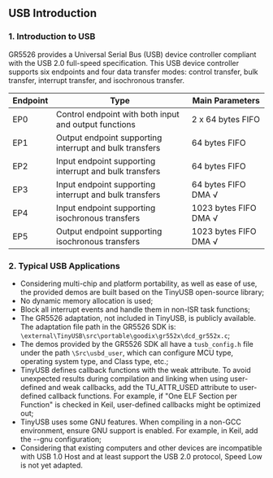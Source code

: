 ## USB Introduction

### 1. Introduction to USB
GR5526 provides a Universal Serial Bus (USB) device controller compliant with the USB 2.0 full-speed specification. This USB device controller supports six endpoints and four data transfer modes: control transfer, bulk transfer, interrupt transfer, and isochronous transfer.

| Endpoint | Type                               | Main Parameters        |
| ---- | ---------------------------------- | ---------------------- |
| EP0  | Control endpoint with both input and output functions | 2 x 64 bytes FIFO      |
| EP1  | Output endpoint supporting interrupt and bulk transfers | 64 bytes FIFO          |
| EP2  | Input endpoint supporting interrupt and bulk transfers | 64 bytes FIFO          |
| EP3  | Input endpoint supporting interrupt and bulk transfers | 64 bytes FIFO    DMA √ |
| EP4  | Input endpoint supporting isochronous transfers | 1023 bytes FIFO  DMA √ |
| EP5  | Output endpoint supporting isochronous transfers | 1023 bytes FIFO  DMA √ |

### 2. Typical USB Applications
* Considering multi-chip and platform portability, as well as ease of use, the provided demos are built based on the TinyUSB open-source library;
 * No dynamic memory allocation is used;
 * Block all interrupt events and handle them in non-ISR task functions;
* The GR5526 adaptation, not included in TinyUSB, is publicly available. The adaptation file path in the GR5526 SDK is: `\external\TinyUSB\src\portable\goodix\gr552x\dcd_gr552x.c`;
* The demos provided by the GR5526 SDK all have a `tusb_config.h` file under the path `\Src\usbd_user`, which can configure MCU type, operating system type, and Class type, etc.;
* TinyUSB defines callback functions with the weak attribute. To avoid unexpected results during compilation and linking when using user-defined and weak callbacks, add the TU_ATTR_USED attribute to user-defined callback functions. For example, if "One ELF Section per Function" is checked in Keil, user-defined callbacks might be optimized out;
* TinyUSB uses some GNU features. When compiling in a non-GCC environment, ensure GNU support is enabled. For example, in Keil, add the --gnu configuration;
* Considering that existing computers and other devices are incompatible with USB 1.0 Host and at least support the USB 2.0 protocol, Speed Low is not yet adapted.